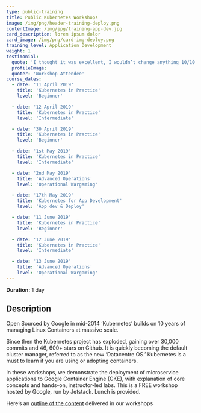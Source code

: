 ```yaml
---
type: public-training
title: Public Kubernetes Workshops
image: /img/png/header-training-deploy.png
contentImage: /img/jpg/training-app-dev.jpg
card_description: lorem ipsum dolor
card_image: /img/png/card-img-deploy.png
training_level: Application Development
weight: 1
testimonial:
  quote: 'I thought it was excellent, I wouldn’t change anything 10/10'
  profileImage:
  quoter: 'Workshop Attendee'
course_dates:
  - date: '11 April 2019'
    title: 'Kubernetes in Practice'
    level: 'Beginner'

  - date: '12 April 2019'
    title: 'Kubernetes in Practice'
    level: 'Intermediate'

  - date: '30 April 2019'
    title: 'Kubernetes in Practice'
    level: 'Beginner'

  - date: '1st May 2019'
    title: 'Kubernetes in Practice'
    level: 'Intermediate'

  - date: '2nd May 2019'
    title: 'Advanced Operations'
    level: 'Operational Wargaming'

  - date: '17th May 2019'
    title: 'Kubernetes for App Development'
    level: 'App dev & Deploy'

  - date: '11 June 2019'
    title: 'Kubernetes in Practice'
    level: 'Beginner'

  - date: '12 June 2019'
    title: 'Kubernetes in Practice'
    level: 'Intermediate'

  - date: '13 June 2019'
    title: 'Advanced Operations'
    level: 'Operational Wargaming'
---
```


**Duration:** 1 day

## Description

Open Sourced by Google in mid-2014 ‘Kubernetes’ builds on 10 years of managing Linux Containers at massive scale.

Since then the Kubernetes project has exploded, gaining over 30,000 commits and 46, 600+ stars on Github. It is quickly becoming the default cluster manager, referred to as the new ‘Datacentre OS.’ Kubernetes is a must to learn if you are using or adopting containers.

In these workshops, we demonstrate the deployment of microservice applications to Google Container Engine (GKE), with explanation of core concepts and hands-on, instructor-led labs. This is a FREE workshop hosted by Google, run by Jetstack. Lunch is provided.

Here’s an [outline of the content](https://jetstack.io/) delivered in our workshops
